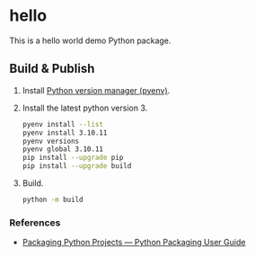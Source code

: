 # hello

This is a hello world demo Python package.

## Build & Publish

1. Install [Python version manager (pyenv)](https://github.com/pyenv/pyenv#installation).
2. Install the latest python version 3.

   ```sh
   pyenv install --list
   pyenv install 3.10.11
   pyenv versions
   pyenv global 3.10.11
   pip install --upgrade pip
   pip install --upgrade build
   ```

3. Build.

   ```sh
   python -m build
   ```

### References

- [Packaging Python Projects — Python Packaging User Guide](https://packaging.python.org/en/latest/tutorials/packaging-projects/)